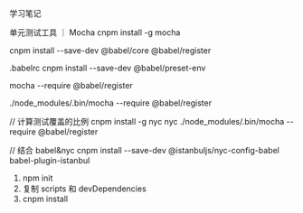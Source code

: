 学习笔记

单元测试工具 ｜ Mocha
cnpm install -g mocha

cnpm install --save-dev @babel/core @babel/register

.babelrc
cnpm install --save-dev @babel/preset-env

mocha --require @babel/register

./node_modules/.bin/mocha --require @babel/register

// 计算测试覆盖的比例
cnpm install -g nyc
nyc ./node_modules/.bin/mocha --require @babel/register

// 结合 babel&nyc
cnpm install --save-dev @istanbuljs/nyc-config-babel babel-plugin-istanbul

1. npm init
2. 复制 scripts 和 devDependencies
3. cnpm install
